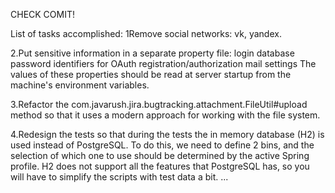 CHECK COMIT!


List of tasks accomplished:
1Remove social networks: vk, yandex.


2.Put sensitive information in a separate property file:
login
database password
identifiers for OAuth registration/authorization
mail settings
The values of these properties should be read at server startup from the machine's environment variables.

3.Refactor the com.javarush.jira.bugtracking.attachment.FileUtil#upload method so that it uses a modern approach for working with the file system.

4.Redesign the tests so that during the tests the in memory database (H2) is used instead of PostgreSQL. To do this, we need to define 2 bins, and the selection of which one to use should be determined by the active Spring profile. H2 does not support all the features that PostgreSQL has, so you will have to simplify the scripts with test data a bit.
...

